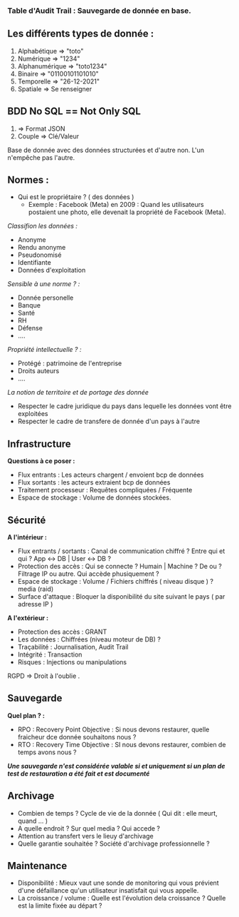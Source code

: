### Table d'Audit Trail : Sauvegarde de donnée en base.

## Les différents types de donnée :

1. Alphabétique         =>       "toto"
2. Numérique             =>       "1234"
3. Alphanumérique    =>       "toto1234"
4. Binaire                    =>        "01100101101010"
5. Temporelle             =>        "26-12-2021"
6. Spatiale                  =>        Se renseigner


## BDD No SQL == Not Only SQL
1. => Format JSON
2. Couple => Clé/Valeur

Base de donnée avec des données structurées et d'autre non. L'un n'empêche pas l'autre.

## Normes :

- Qui est le propriétaire ? ( des données )
	- Exemple : Facebook (Meta) en 2009 : Quand les utilisateurs postaient une photo, elle devenait la propriété de Facebook (Meta).

*Classifion les données :*
- Anonyme
- Rendu anonyme
- Pseudonomisé
- Identifiante
- Données d'exploitation

*Sensible à une norme ? :*
- Donnée personelle
- Banque
- Santé
- RH
- Défense
- ....

*Propriété intellectuelle ? :*
- Protégé : patrimoine de l'entreprise
- Droits auteurs
- ....

*La notion de territoire et de portage des donnée*
- Respecter le cadre juridique du pays dans lequelle les données vont être exploitées
- Respecter le cadre de transfere de donnée d'un pays à l'autre


## Infrastructure

**Questions à ce poser :**
- Flux entrants : Les acteurs chargent / envoient bcp de données
- Flux sortants : les acteurs extraient bcp de données
- Traitement processeur : Requêtes compliquées / Fréquente
- Espace de stockage : Volume de données stockées.


## Sécurité

**A l'intérieur :**
- Flux entrants / sortants : Canal de communication chiffré ? Entre qui et qui ? App <-> DB | User <-> DB ?
- Protection des accès : Qui se connecte ? Humain | Machine ? De ou ? Filtrage IP ou autre. Qui accède phusiquement ?
- Espace de stockage : Volume / Fichiers chiffrés ( niveau disque ) ? media (raid)
- Surface d'attaque : Bloquer la disponibilité du site suivant le pays ( par adresse IP )

**A l'extérieur :**
- Protection des accès : GRANT
- Les données : Chiffrées (niveau moteur de DB) ?
- Traçabilité : Journalisation, Audit Trail
- Intégrité : Transaction
- Risques : Injections ou manipulations

RGPD => Droit à l'oublie .

## Sauvegarde

**Quel plan ? :**
- RPO : Recovery Point Objective : Si nous devons restaurer, quelle fraicheur dce donnée souhaitons nous ?
- RTO : Recovery Time Objective : SI nous devons restaurer, combien de temps avons nous ?

***Une sauvegarde n'est considérée valable si et uniquement si un plan de test de restauration a été fait et est documenté***

## Archivage

- Combien de temps ? Cycle de vie de la donnée ( Qui dit : elle meurt, quand ... )
- A quelle endroit ? Sur quel media ? Qui accede ?
- Attention au transfert vers le lieuy d'archivage
- Quelle garantie souhaitée ? Société d'archivage professionnelle ?


## Maintenance

- Disponibilité : Mieux vaut une sonde de monitoring qui vous prévient d'une défaillance qu'un utilisateur insatisfait qui vous appelle.
- La croissance / volume : Quelle est l'évolution dela croissance ? Quelle est la limite fixée au départ ?
